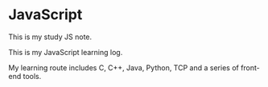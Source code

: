 # JavaScript
This is my study JS note.

This is my JavaScript learning log.

My learning route includes C, C++, Java, Python, TCP and a series of front-end tools.
